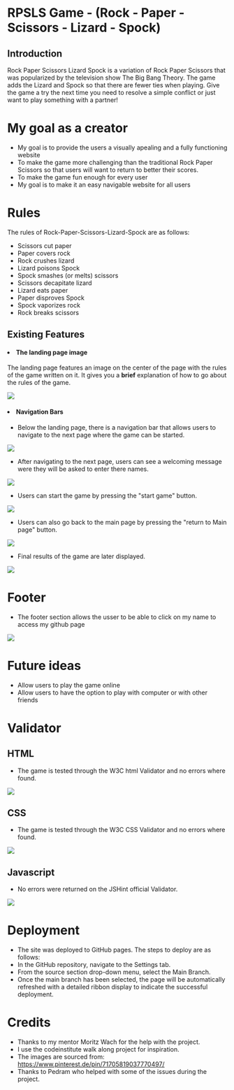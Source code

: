 # RPSLS Game - (Rock - Paper - Scissors - Lizard - Spock)
## Introduction
Rock Paper Scissors Lizard Spock is a variation of Rock Paper Scissors that was popularized by the television show The Big Bang Theory. The game adds the Lizard and Spock so that there are fewer ties when playing. Give the game a try the next time you need to resolve a simple conflict or just want to play something with a partner!

# My goal as a creator
- My goal is to provide the users a visually apealing and a fully functioning website
- To make the game more challenging than the traditional Rock Paper Scissors so that users will want to return to better their scores.
- To make the game fun enough for every user 
- My goal is to make it an easy navigable website for all users

# Rules
The rules of Rock-Paper-Scissors-Lizard-Spock are as follows:

  - Scissors cut paper
  - Paper covers rock
  - Rock crushes lizard
  - Lizard poisons Spock
  - Spock smashes (or melts) scissors
  - Scissors decapitate lizard
  - Lizard eats paper
  - Paper disproves Spock
  - Spock vaporizes rock
  - Rock breaks scissors

## Existing Features
#### <li> The landing page image </li>
The landing page features an image on the center of the page with the rules of the game written on it. It gives you a **brief** explanation of how to go about the rules of the game. 

<img src="assets/images/Screenshot (212).png">

#### <li> Navigation Bars </li>
- Below the landing page, there is a navigation bar that allows users to navigate to the next page where the game can be started.

<img src="assets/images/Screenshot (213).png">

- After navigating to the next page, users can see a welcoming message were they will be asked to enter there names.

<img src="assets/images/Screenshot (214).png">

- Users can start the game by pressing the "start game" button.

<img src="assets/images/Screenshot (215).png">

- Users can also go back to the main page by pressing the "return to Main page" button.

<img src="assets/images/Screenshot (216).png">

- Final results of the game are later displayed.

<img src="assets/images/Screenshot (217).png">

# Footer 
- The footer section allows the usser to be able to click on my name to access my github page

<img src="assets/images/Screenshot (218).png">


# Future ideas
- Allow users to play the game online
- Allow users to have the option to play with computer or with other friends

# Validator 

## HTML
- The game is tested through the W3C html Validator and no errors where found.

<img src="assets/images/Screenshot (208).png">

## CSS
- The game is tested through the W3C CSS Validator and no errors where found.

<img src="assets/images/Screenshot (210).png">

## Javascript
- No errors were returned on the JSHint official Validator.

<img src="assets/images/Screenshot (211).png">
<br>

# Deployment

- The site was deployed to GitHub pages. The steps to deploy are as follows:
- In the GitHub repository, navigate to the Settings tab.
- From the source section drop-down menu, select the Main Branch.
- Once the main branch has been selected, the page will be automatically refreshed with a detailed ribbon display to indicate the successful deployment.

# Credits
- Thanks to my mentor Moritz Wach for the help with the project.
- I use the codeinstitute walk along project for inspiration.
- The images are sourced from: https://www.pinterest.de/pin/71705819037770497/
- Thanks to Pedram who helped with some of the issues during the project.
